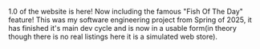 1.0 of the website is here! Now including the famous "Fish Of The Day" feature! This was my software engineering project from Spring of 2025, it has finished it's main dev cycle and is now in a usable form(in theory though there is no real listings here it is a simulated web store). 
